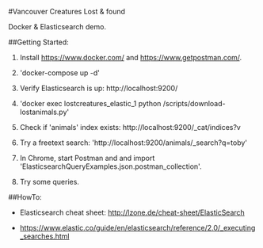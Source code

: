 #Vancouver Creatures Lost & found

Docker & Elasticsearch demo.

##Getting Started:

1. Install https://www.docker.com/ and  https://www.getpostman.com/.

3. 'docker-compose up -d'

4. Verify Elasticsearch is up: http://localhost:9200/

4. 'docker exec lostcreatures_elastic_1 python /scripts/download-lostanimals.py'

5. Check if 'animals' index exists: http://localhost:9200/_cat/indices?v  

6. Try a freetext search: 'http://localhost:9200/animals/_search?q=toby'

7. In Chrome, start Postman and and import 'ElasticsearchQueryExamples.json.postman_collection'.

8. Try some queries.

##HowTo:

- Elasticsearch cheat sheet: http://lzone.de/cheat-sheet/ElasticSearch

- https://www.elastic.co/guide/en/elasticsearch/reference/2.0/_executing_searches.html
